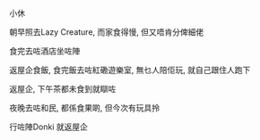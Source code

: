 小休

朝早照去Lazy Creature, 而家食得慢, 但又唔肯分俾細佬

食完去咗酒店坐咗陣

返屋企食飯, 食完飯去咗紅磡遊樂室, 無乜人陪佢玩, 就自己跟住人跑下

返屋企, 下午茶都未食到就瞓咗

夜晚去咗和民, 都係食果啲, 但今次有玩具拎

行咗陣Donki 就返屋企
